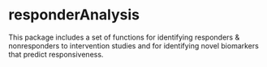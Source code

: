 # responderAnalysis

This package includes a set of functions for identifying responders & nonresponders to intervention studies and for identifying novel biomarkers that predict responsiveness.
